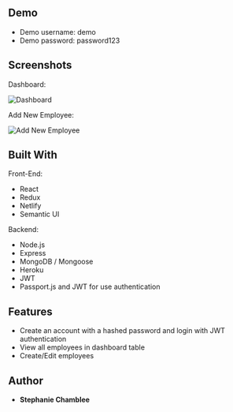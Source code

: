 ## Demo

- Demo username: demo
- Demo password: password123

## Screenshots

Dashboard:

![Dashboard](https://image.ibb.co/gsprSo/Screen_Shot_2018_06_10_at_8_02_23_AM.png)

Add New Employee:

![Add New Employee](https://image.ibb.co/f8Eano/Screen_Shot_2018_06_10_at_5_52_38_AM.png)

## Built With

Front-End:
* React
* Redux
* Netlify
* Semantic UI

Backend:
* Node.js
* Express
* MongoDB / Mongoose
* Heroku
* JWT
* Passport.js and JWT for use authentication

## Features

* Create an account with a hashed password and login with JWT authentication
* View all employees in dashboard table
* Create/Edit employees

## Author

* **Stephanie Chamblee** 